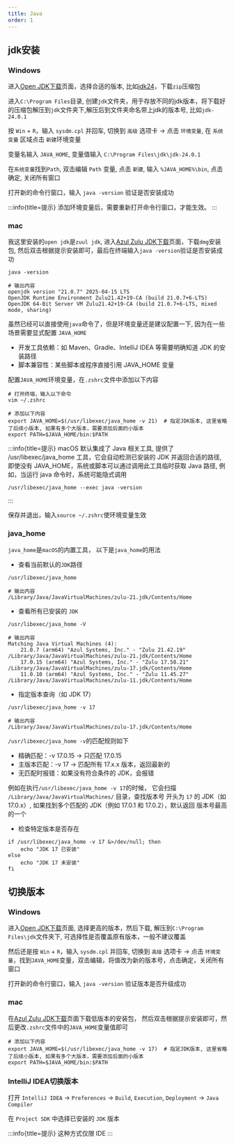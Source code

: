 ```yaml
---
title: Java
order: 1
---
```


## jdk安装

### Windows

进入[Open JDK下载](https://jdk.java.net/)页面，选择合适的版本, 比如[jdk24](https://jdk.java.net/24/)，下载`zip`压缩包

进入`C:\Program Files`目录, 创建`jdk`文件夹，用于存放不同的jdk版本，将下载好的压缩包解压到`jdk`文件夹下,解压后到文件夹命名带上jdk的版本号, 比如`jdk-24.0.1`

按 `Win` + `R`，输入 `sysdm.cpl` 并回车, 切换到 `高级` 选项卡 → 点击 `环境变量`, 在 `系统变量` 区域点击 `新建`环境变量

变量名输入 `JAVA_HOME`, 变量值输入 `C:\Program Files\jdk\jdk-24.0.1`

在`系统变量`找到`Path`, 双击编辑 `Path` 变量, 点击 `新建`, 输入 `%JAVA_HOME%\bin`, 点击确定, 关闭所有窗口

打开新的命令行窗口，输入 `java -version` 验证是否安装成功

:::info{title=提示}
添加环境变量后，需要重新打开命令行窗口，才能生效。
:::

### mac

我这里安装的`open jdk`是`zuul jdk`, 进入[Azul Zulu JDK下载](https://www.azul.com/downloads/?package=jdk#zulu)页面，下载`dmg`安装包, 然后双击根据提示安装即可，最后在终端输入`java -version`验证是否安装成功

```shell
java -version

# 输出内容
openjdk version "21.0.7" 2025-04-15 LTS
OpenJDK Runtime Environment Zulu21.42+19-CA (build 21.0.7+6-LTS)
OpenJDK 64-Bit Server VM Zulu21.42+19-CA (build 21.0.7+6-LTS, mixed mode, sharing)
```

虽然已经可以直接使用`java`命令了，但是环境变量还是建议配置一下, 因为在一些场景需要显式配置 `JAVA_HOME`

- 开发工具依赖：如 Maven、Gradle、IntelliJ IDEA 等需要明确知道 JDK 的安装路径
- 脚本兼容性：某些脚本或程序直接引用 JAVA_HOME 变量

配置`JAVA_HOME`环境变量，在`.zshrc`文件中添加以下内容

```shell
# 打开终端，输入以下命令
vim ~/.zshrc

# 添加以下内容
export JAVA_HOME=$(/usr/libexec/java_home -v 21)  # 指定JDK版本, 这里省略了后续小版本, 如果有多个大版本，需要添加后面的小版本 
export PATH=$JAVA_HOME/bin:$PATH
```

:::info{title=提示}
macOS 默认集成了 Java 相关工具, 提供了 /usr/libexec/java_home 工具，它会自动检测已安装的 JDK 并返回合适的路径, 即使没有 JAVA_HOME，系统或脚本可以通过调用此工具临时获取 Java 路径, 例如，当运行 java 命令时，系统可能隐式调用

```shell
/usr/libexec/java_home --exec java -version
```
:::

保存并退出，输入`source ~/.zshrc`使环境变量生效

### java_home

`java_home`是`macOS`的内置工具， 以下是`java_home`的用法

- 查看当前默认的`JDK`路径

```shell
/usr/libexec/java_home

# 输出内容
/Library/Java/JavaVirtualMachines/zulu-21.jdk/Contents/Home
```

- 查看所有已安装的 `JDK`

```shell
/usr/libexec/java_home -V

# 输出内容
Matching Java Virtual Machines (4):
    21.0.7 (arm64) "Azul Systems, Inc." - "Zulu 21.42.19" /Library/Java/JavaVirtualMachines/zulu-21.jdk/Contents/Home
    17.0.15 (arm64) "Azul Systems, Inc." - "Zulu 17.58.21" /Library/Java/JavaVirtualMachines/zulu-17.jdk/Contents/Home
    11.0.10 (arm64) "Azul Systems, Inc." - "Zulu 11.45.27" /Library/Java/JavaVirtualMachines/zulu-11.jdk/Contents/Home
```

- 指定版本查询（如 JDK 17）

```shell
/usr/libexec/java_home -v 17

# 输出内容
/Library/Java/JavaVirtualMachines/zulu-17.jdk/Contents/Home
```

`/usr/libexec/java_home -v`的匹配规则如下

- 精确匹配：-v 17.0.15 → 只匹配 17.0.15
- 主版本匹配：-v 17 → 匹配所有 17.x.x 版本，返回最新的
- 无匹配时报错：如果没有符合条件的 JDK，会报错

例如在执行`/usr/libexec/java_home -v 17`的时候， 它会扫描 `/Library/Java/JavaVirtualMachines/` 目录，查找版本号 开头为 `17` 的 JDK（如 17.0.x）, 如果找到多个匹配的 JDK（例如 17.0.1 和 17.0.2），默认返回 版本号最高的一个

- 检查特定版本是否存在

```shell
if /usr/libexec/java_home -v 17 &>/dev/null; then
    echo "JDK 17 已安装"
else
    echo "JDK 17 未安装"
fi
```

## 切换版本

### Windows

进入[Open JDK下载](https://jdk.java.net/)页面, 选择更高的版本，然后下载, 解压到`C:\Program Files\jdk`文件夹下, 可选择性是否覆盖原有版本，一般不建议覆盖

然后还是按 `Win` + `R`，输入 `sysdm.cpl` 并回车, 切换到 `高级` 选项卡 → 点击 `环境变量`，找到`JAVA_HOME`变量，双击编辑，将值改为新的版本号，点击确定，关闭所有窗口

打开新的命令行窗口，输入 `java -version` 验证版本是否升级成功

### mac

在[Azul Zulu JDK下载](https://www.azul.com/downloads/?package=jdk#zulu)页面下载低版本的安装包， 然后双击根据提示安装即可，然后更改`.zshrc`文件中的`JAVA_HOME`变量值即可

```shell
# 添加以下内容
export JAVA_HOME=$(/usr/libexec/java_home -v 17)  # 指定JDK版本, 这里省略了后续小版本, 如果有多个大版本，需要添加后面的小版本 
export PATH=$JAVA_HOME/bin:$PATH
```


### IntelliJ IDEA切换版本

打开 `IntelliJ IDEA` → `Preferences` → `Build`, `Execution`, `Deployment` → `Java Compiler`

在 `Project SDK` 中选择已安装的 `JDK` 版本

:::info{title=提示}
这种方式仅限 IDE
:::
